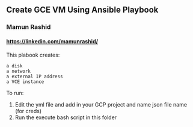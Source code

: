 

##  Create GCE VM Using Ansible Playbook

### Mamun Rashid

#### https://linkedin.com/mamunrashid/

This plabook  creates:

    a disk
    a network
    a external IP address
    a VCE instance


To run:

   1.  Edit the yml file and add in your GCP project and name json file name (for creds)
   2.  Run the execute bash script in this folder


